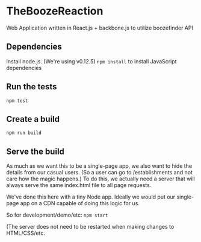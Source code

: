 # TheBoozeReaction

Web Application written in React.js + backbone.js to utilize boozefinder API

## Dependencies

Install node.js. (We're using v0.12.5)
`npm install` to install JavaScript dependencies

## Run the tests

`npm test`

## Create a build

`npm run build`

## Serve the build

As much as we want this to be a single-page app, we also want to hide the 
details from our casual users. (So a user can go to /establishments and not 
care how the magic happens.) To do this, we actually need a server that will
always serve the same index.html file to all page requests.

We've done this here with a tiny Node app. Ideally we would put our single-page
app on a CDN capable of doing this logic for us.

So for development/demo/etc: `npm start`

(The server does not need to be restarted when making changes to HTML/CSS/etc.

